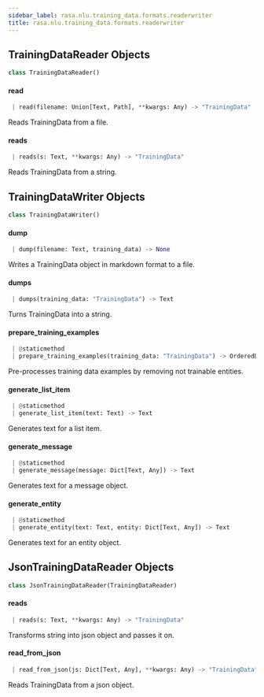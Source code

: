 ```yaml
---
sidebar_label: rasa.nlu.training_data.formats.readerwriter
title: rasa.nlu.training_data.formats.readerwriter
---
```


## TrainingDataReader Objects

```python
class TrainingDataReader()
```

#### read

```python
 | read(filename: Union[Text, Path], **kwargs: Any) -> "TrainingData"
```

Reads TrainingData from a file.

#### reads

```python
 | reads(s: Text, **kwargs: Any) -> "TrainingData"
```

Reads TrainingData from a string.

## TrainingDataWriter Objects

```python
class TrainingDataWriter()
```

#### dump

```python
 | dump(filename: Text, training_data) -> None
```

Writes a TrainingData object in markdown format to a file.

#### dumps

```python
 | dumps(training_data: "TrainingData") -> Text
```

Turns TrainingData into a string.

#### prepare\_training\_examples

```python
 | @staticmethod
 | prepare_training_examples(training_data: "TrainingData") -> OrderedDict
```

Pre-processes training data examples by removing not trainable entities.

#### generate\_list\_item

```python
 | @staticmethod
 | generate_list_item(text: Text) -> Text
```

Generates text for a list item.

#### generate\_message

```python
 | @staticmethod
 | generate_message(message: Dict[Text, Any]) -> Text
```

Generates text for a message object.

#### generate\_entity

```python
 | @staticmethod
 | generate_entity(text: Text, entity: Dict[Text, Any]) -> Text
```

Generates text for an entity object.

## JsonTrainingDataReader Objects

```python
class JsonTrainingDataReader(TrainingDataReader)
```

#### reads

```python
 | reads(s: Text, **kwargs: Any) -> "TrainingData"
```

Transforms string into json object and passes it on.

#### read\_from\_json

```python
 | read_from_json(js: Dict[Text, Any], **kwargs: Any) -> "TrainingData"
```

Reads TrainingData from a json object.

